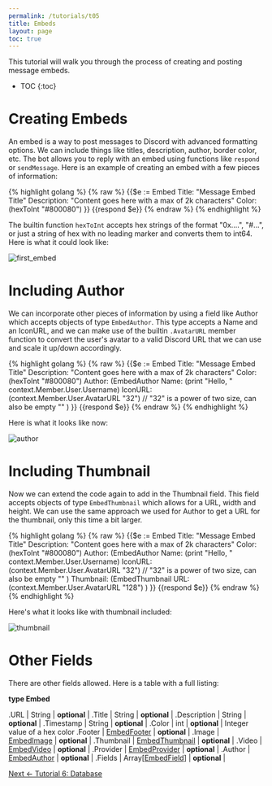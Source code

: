 ```yaml
---
permalink: /tutorials/t05
title: Embeds
layout: page
toc: true
---
```


This tutorial will walk you through the process of creating and posting message embeds.

* TOC
{:toc}

# Creating Embeds

An embed is a way to post messages to Discord with advanced formatting options. We can include things like titles, description, author, border color, etc. The bot allows you to reply with an embed using functions like `respond` or `sendMessage`. Here is an example of creating an embed with a few pieces of information:

{% highlight golang %}
{% raw %}
{{$e := Embed
    Title: "Message Embed Title"
    Description: "Content goes here with a max of 2k characters"
    Color: (hexToInt "#800080")
}}
{{respond $e}}
{% endraw %}
{% endhighlight %}

The builtin function `hexToInt` accepts hex strings of the format "0x....", "#...", or just a string of hex with no leading marker and converts them to int64. Here is what it could look like:

![first_embed](/peaches-bot.docs/assets/t05/first_embed.png)

# Including Author

We can incorporate other pieces of information by using a field like Author which accepts objects of type `EmbedAuthor`. This type accepts a Name and an IconURL, and we can make use of the builtin `.AvatarURL` member function to convert the user's avatar to a valid Discord URL that we can use and scale it up/down accordingly.

{% highlight golang %}
{% raw %}
{{$e := Embed
    Title: "Message Embed Title"
    Description: "Content goes here with a max of 2k characters"
    Color: (hexToInt "#800080")
    Author: (EmbedAuthor 
        Name: (print "Hello, " context.Member.User.Username) 
        IconURL: (context.Member.User.AvatarURL "32") // "32" is a power of two size, can also be empty ""
    )
}}
{{respond $e}}
{% endraw %}
{% endhighlight %}

Here is what it looks like now:

![author](/peaches-bot.docs/assets/t05/author.png)

# Including Thumbnail

Now we can extend the code again to add in the Thumbnail field. This field accepts objects of type `EmbedThumbnail` which allows for a URL, width and height. We can use the same approach we used for Author to get a URL for the thumbnail, only this time a bit larger.

{% highlight golang %}
{% raw %}
{{$e := Embed
    Title: "Message Embed Title"
    Description: "Content goes here with a max of 2k characters"
    Color: (hexToInt "#800080")
    Author: (EmbedAuthor 
        Name: (print "Hello, " context.Member.User.Username) 
        IconURL: (context.Member.User.AvatarURL "32") // "32" is a power of two size, can also be empty ""
    )
    Thumbnail: (EmbedThumbnail
        URL: (context.Member.User.AvatarURL "128")
    )
}}
{{respond $e}}
{% endraw %}
{% endhighlight %}

Here's what it looks like with thumbnail included:

![thumbnail](/peaches-bot.docs/assets/t05/thumbnail.png)

# Other Fields

There are other fields allowed. Here is a table with a full listing:

**type Embed**

.URL | String | **optional** |
.Title | String | **optional** |
.Description | String | **optional** |
.Timestamp | String | **optional** |
.Color | int | **optional** | Integer value of a hex color
.Footer | [EmbedFooter](/peaches-bot.docs/docs#type-embedfooter) | **optional** |
.Image | [EmbedImage](/peaches-bot.docs/docs#type-embedimage) | **optional** |
.Thumbnail | [EmbedThumbnail](/peaches-bot.docs/docs#type-embedthumbnail) | **optional** |
.Video | [EmbedVideo](/peaches-bot.docs/docs#type-embedvideo) | **optional** |
.Provider | [EmbedProvider](/peaches-bot.docs/docs#type-embedprovider) | **optional** |
.Author | [EmbedAuthor](/peaches-bot.docs/docs#type-embedauthor) | **optional** |
.Fields | Array[[EmbedField](/peaches-bot.docs/docs#type-embedfield)] | **optional** |

[Next <- Tutorial 6: Database](/peaches-bot.docs/tutorials/t06)